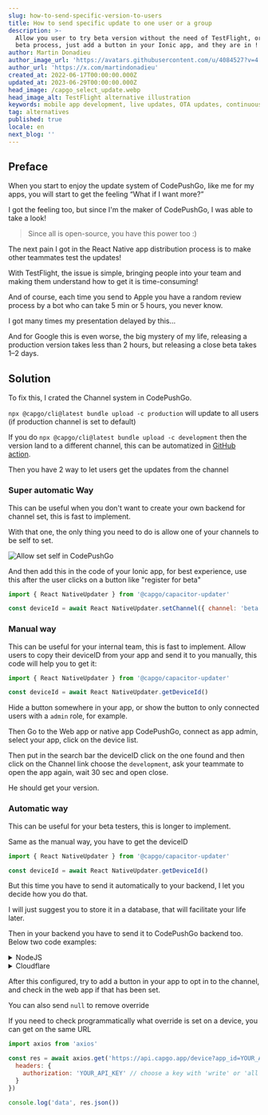 ```yaml
---
slug: how-to-send-specific-version-to-users
title: How to send specific update to one user or a group
description: >-
  Allow you user to try beta version without the need of TestFlight, or google
  beta process, just add a button in your Ionic app, and they are in !
author: Martin Donadieu
author_image_url: 'https://avatars.githubusercontent.com/u/4084527?v=4'
author_url: 'https://x.com/martindonadieu'
created_at: 2022-06-17T00:00:00.000Z
updated_at: 2023-06-29T00:00:00.000Z
head_image: /capgo_select_update.webp
head_image_alt: TestFlight alternative illustration
keywords: mobile app development, live updates, OTA updates, continuous integration, mobile app updates
tag: alternatives
published: true
locale: en
next_blog: ''
---
```


## Preface

When you start to enjoy the update system of CodePushGo, like me for my apps, you will start to get the feeling “What if I want more?”

I got the feeling too, but since I'm the maker of CodePushGo, I was able to take a look!

> Since all is open-source, you have this power too :)

The next pain I got in the React Native app distribution process is to make other teammates test the updates!

With TestFlight, the issue is simple, bringing people into your team and making them understand how to get it is time-consuming!

And of course, each time you send to Apple you have a random review process by a bot who can take 5 min or 5 hours, you never know.

I got many times my presentation delayed by this…

And for Google this is even worse, the big mystery of my life, releasing a production version takes less than 2 hours, but releasing a close beta takes 1–2 days.


## Solution

To fix this, I crated the Channel system in CodePushGo.

`npx @capgo/cli@latest bundle upload -c production` will update to all users (if production channel is set to default)

If you do `npx @capgo/cli@latest bundle upload -c development` then the version land to a different channel, this can be automatized in [GitHub action](/blog/manage-dev-and-prod-build-with-github-actions/). 

Then you have 2 way to let users get the updates from the channel

### Super automatic Way

This can be useful when you don't want to create your own backend for channel set, this is fast to implement.

With that one, the only thing you need to do is allow one of your channels to be self to set.

![Allow set self in CodePushGo](/self_set.webp)

And then add this in the code of your Ionic app, for best experience, use this after the user clicks on a button like "register for beta"
```js
import { React NativeUpdater } from '@capgo/capacitor-updater'

const deviceId = await React NativeUpdater.setChannel({ channel: 'beta' })
```

### Manual way

This can be useful for your internal team, this is fast to implement.
Allow users to copy their deviceID from your app and send it to you manually, this code will help you to get it:
```js
import { React NativeUpdater } from '@capgo/capacitor-updater'

const deviceId = await React NativeUpdater.getDeviceId()
```
Hide a button somewhere in your app, or show the button to only connected users with a `admin` role, for example.

Then Go to the Web app or native app CodePushGo, connect as app admin, select your app, click on the device list.

Then put in the search bar the deviceID click on the one found and then click on the Channel link choose the `development`, ask your teammate to open the app again, wait 30 sec and open close.

He should get your version.


### Automatic way

This can be useful for your beta testers, this is longer to implement.

Same as the manual way, you have to get the deviceID
```js
import { React NativeUpdater } from '@capgo/capacitor-updater'

const deviceId = await React NativeUpdater.getDeviceId()
```

But this time you have to send it automatically to your backend, I let you decide how you do that.

I will just suggest you to store it in a database, that will facilitate your life later.

Then in your backend you have to send it to CodePushGo backend too. Below two code examples:
<details>
  <summary>NodeJS</summary>

```js
import axios from 'axios'

await axios.post('https://api.capgo.app/device', {
  app_id: 'YOUR_APP_ID',
  device_id: 'DEVICE_ID',
  channel: 'CHANNEL_NAME', // The name of the channel, or undefined if version_id provided
  version_id: 'VERSION_NAME' // this is optionnal, if provide it will override the channel, that usefull when you want to debug only one user.
}, {
  headers: {
    authorization: 'YOUR_API_KEY' // choose a key with 'write' or 'all' rights
  }
})
```
</details>


<details>
  <summary>Cloudflare</summary>
  
```js
addEventListener('fetch', (event) => {
  event.respondWith(
    handleRequest(event.request).catch(
      err => new Response(err.stack, { status: 500 })
    )
  )
})

async function handleRequest(request) {
  const { pathname, method } = new URL(request.url)
  const body = await request.json()
  const newBody = JSON.stringify({
    app_id: 'YOUR_APP_ID',
    device_id: body.device_id,
    channel: 'alpha'
  })
  const newUrl = new URL('https://api.capgo.app/device')
  const options = {
    headers: {
      authorization: 'YOUR_API_KEY',
    },
    method: 'POST',
    body: newBody
  }

  if (request.method === 'DELETE') {
    // DELETE the channel link
    options.method = 'DELETE'
    return fetch(newUrl.toString(), options)
  }

  return fetch(newUrl.toString(), options)
}
```
And just send your device_id in the body of it to the deployed URL with POST to add and DELETE method to delete.
</details>

After this configured, try to add a button in your app to opt in to the channel, and check in the web app if that has been set.

You can also send `null` to remove override

If you need to check programmatically what override is set on a device, you can get on the same URL

```js
import axios from 'axios'

const res = await axios.get('https://api.capgo.app/device?app_id=YOUR_APP_ID&device_id=DEVICE_ID', {
  headers: {
    authorization: 'YOUR_API_KEY' // choose a key with 'write' or 'all' rights
  }
})

console.log('data', res.json())
```
